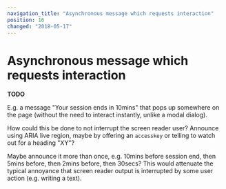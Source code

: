 ```yaml
---
navigation_title: "Asynchronous message which requests interaction"
position: 16
changed: "2018-05-17"
---
```


# Asynchronous message which requests interaction

**TODO**

E.g. a message "Your session ends in 10mins" that pops up somewhere on the page (without the need to interact instantly, unlike a modal dialog).

How could this be done to not interrupt the screen reader user? Announce using ARIA live region, maybe by offering an `accesskey` or telling to watch out for a heading "XY"?

Maybe announce it more than once, e.g. 10mins before session end, then 5mins before, then 2mins before, then 30secs? This would attenuate the typical annoyance that screen reader output is interrupted by some user action (e.g. writing a text).